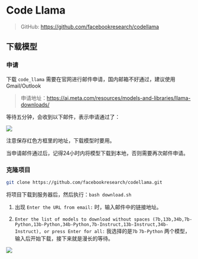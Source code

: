 # Code Llama

> GitHub: https://github.com/facebookresearch/codellama

## 下载模型

### 申请

下载 `code_llama` 需要在官网进行邮件申请，国内邮箱不好通过，建议使用 Gmail/Outlook

> 申请地址：https://ai.meta.com/resources/models-and-libraries/llama-downloads/

等待五分钟，会收到以下邮件，表示申请通过了：

![](https://github.com/danielchan-25/Mind-Palace/blob/main/Services/Ai/img/code_llama-1.png)

注意保存红色方框里的地址，下载模型时要用。

当申请邮件通过后，记得24小时内将模型下载到本地，否则需要再次邮件申请。

### 克隆项目

```bash
git clone https://github.com/facebookresearch/codellama.git
```

将项目下载到服务器后，然后执行：`bash download.sh`

1. 出现 `Enter the URL from email:` 时，输入邮件中的链接地址。

2. `Enter the list of models to download without spaces (7b,13b,34b,7b-Python,13b-Python,34b-Python,7b-Instruct,13b-Instruct,34b-Instruct), or press Enter for all:` 我选择的是`7b` `7b-Python` 两个模型，输入后开始下载，接下来就是漫长的等待。

![](https://github.com/danielchan-25/Mind-Palace/blob/main/Services/Ai/img/code_llama-2.png)